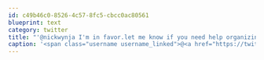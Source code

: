 ```yaml
---
id: c49b46c0-8526-4c57-8fc5-cbcc0ac80561
blueprint: text
category: twitter
title: "'@nickwynja I'm in favor.let me know if you need help organizing"
caption: '<span class="username username_linked">@<a href="https://twitter.com/nickwynja" title="Nick Wynja">nickwynja</a></span> I''m in favor.let me know if you need help organizing'
---
```

